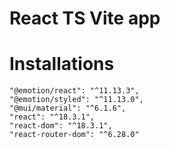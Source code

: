 # React TS Vite app

# Installations

```
"@emotion/react": "^11.13.3",
"@emotion/styled": "^11.13.0",
"@mui/material": "^6.1.6",
"react": "^18.3.1",
"react-dom": "^18.3.1",
"react-router-dom": "^6.28.0"
```

